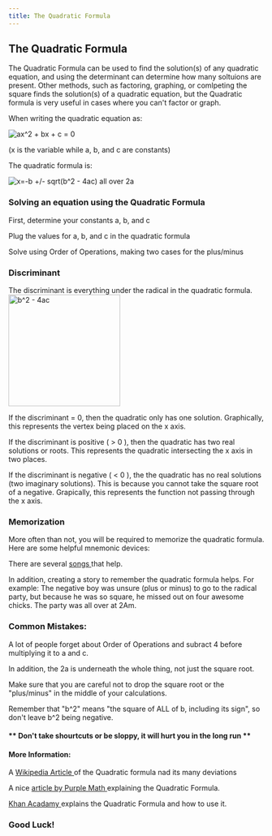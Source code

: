 ```yaml
---
title: The Quadratic Formula
---
```

## The Quadratic Formula

The Quadratic Formula can be used to find the solution(s) of any quadratic equation, and using the determinant can determine how many soltuions are present.  Other methods, such as factoring, graphing, or comlpeting the square finds the solution(s) of a quadratic equation, but the Quadratic formula is very useful in cases where you can't factor or graph. 

When writing the quadratic equation as:

<img src="https://wikimedia.org/api/rest_v1/media/math/render/svg/70a0e43dfc81e6fea3be4fc96895a8f9ec2966ac" alt="ax^2 + bx + c = 0">

(x is the variable while a, b, and c are constants)

The quadratic formula is:

<img src="https://wikimedia.org/api/rest_v1/media/math/render/svg/2a9804ca8ce019507e3199ca8fced800fb5b7d7c" alt="x=-b +/- sqrt(b^2 - 4ac) all over 2a">

### Solving an equation using the Quadratic Formula
First, determine your constants a, b, and c

Plug the values for a, b, and c in the quadratic formula

Solve using Order of Operations, making two cases for the plus/minus

### Discriminant
The discriminant is everything under the radical in the quadratic formula. <img src="http://www.katesmathlessons.com/uploads/1/6/1/0/1610286/what-is-the-discriminant_orig.png" alt="b^2 - 4ac" height=220px>

If the discriminant = 0, then the quadratic only has one solution.  Graphically, this represents the vertex being placed on the x axis.

If the discriminant is positive ( > 0 ), then the quadratic has two real solutions or roots.  This represents the quadratic intersecting the x axis in two places.

If the discriminant is negative ( < 0 ), the the quadratic has no real solutions (two imaginary solutions).  This is because you cannot take the square root of a negative.  Grapically, this represents the function not passing through the x axis.

### Memorization
More often than not, you will be required to memorize the quadratic formula.  Here are some helpful mnemonic devices:

There are several <a href="https://www.youtube.com/watch?v=2lbABbfU6Zc" target="_blank"> songs </a> that help.

In addition, creating a story to remember the quadratic formula helps.  For example: The negative boy was unsure (plus or minus) to go to the radical party, but because he was so square, he missed out on four awesome chicks.  The party was all over at 2Am.

### Common Mistakes:
A lot of people forget about Order of Operations and subract 4 before multiplying it to a and c.

In addition, the 2a is underneath the whole thing, not just the square root.

Make sure that you are careful not to drop the square root or the "plus/minus" in the middle of your calculations.

Remember that "b^2" means "the square of ALL of b, including its sign", so don't leave b^2 being negative.

#### ** Don't take shourtcuts or be sloppy, it will hurt you in the long run **

<!-- The article goes here, in GitHub-flavored Markdown. Feel free to add YouTube videos, images, and CodePen/JSBin embeds  -->

#### More Information:
<!-- Please add any articles you think might be helpful to read before writing the article -->
A <a href="https://en.wikipedia.org/wiki/Quadratic_formula" target="_blank"> Wikipedia Article </a> of the Quadratic formula nad its many deviations

A nice <a href="http://www.purplemath.com/modules/quadform.htm" target="_blank"> article by Purple Math </a> explaining the Quadratic Formula.

<a href="https://www.khanacademy.org/math/algebra/quadratics/solving-quadratics-using-the-quadratic-formula/a/quadratic-formula-explained-article" target="_blank"> Khan Acadamy </a> explains the Quadratic Formula and how to use it.

### Good Luck!

